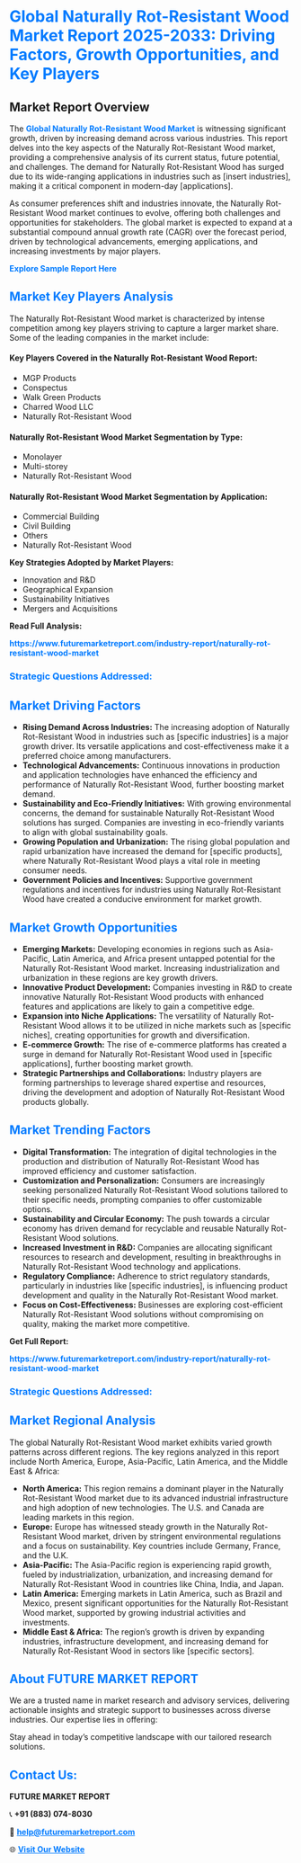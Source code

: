 <h1 style="color: #007BFF;">Global Naturally Rot-Resistant Wood Market Report 2025-2033: Driving Factors, Growth Opportunities, and Key Players</h1>

<section id="overview">
<h2>Market Report Overview</h2>
<p>The <a href="https://www.futuremarketreport.com/industry-report/naturally-rot-resistant-wood-market" style="color: #007BFF; text-decoration: none;"><strong>Global Naturally Rot-Resistant Wood Market</strong></a> is witnessing significant growth, driven by increasing demand across various industries. This report delves into the key aspects of the Naturally Rot-Resistant Wood market, providing a comprehensive analysis of its current status, future potential, and challenges. The demand for Naturally Rot-Resistant Wood has surged due to its wide-ranging applications in industries such as [insert industries], making it a critical component in modern-day [applications].</p>
<p>As consumer preferences shift and industries innovate, the Naturally Rot-Resistant Wood market continues to evolve, offering both challenges and opportunities for stakeholders. The global market is expected to expand at a substantial compound annual growth rate (CAGR) over the forecast period, driven by technological advancements, emerging applications, and increasing investments by major players.</p>
</section>

<section id="overview">
<p><a href="https://www.futuremarketreport.com/request-sample/reportId=98842" style="color: #007BFF; text-decoration: none;"><strong>Explore Sample Report Here</strong></a></p>
</section>

<section id="key-players">
<h2 style="color: #007BFF;">Market Key Players Analysis</h2>
<p>The Naturally Rot-Resistant Wood market is characterized by intense competition among key players striving to capture a larger market share. Some of the leading companies in the market include:</p>
<h4>Key Players Covered in the Naturally Rot-Resistant Wood Report:</h4>
<ul><li>MGP Products</li><li>Conspectus</li><li>Walk Green Products</li><li>Charred Wood LLC</li><li>Naturally Rot-Resistant Wood</li></ul>
<h4>Naturally Rot-Resistant Wood Market Segmentation by Type:</h4>
<ul><li>Monolayer</li><li>Multi-storey</li><li>Naturally Rot-Resistant Wood</li></ul>

<h4>Naturally Rot-Resistant Wood Market Segmentation by Application:</h4>
<ul><li>Commercial Building</li><li>Civil Building</li><li>Others</li><li>Naturally Rot-Resistant Wood</li></ul>
<p><strong>Key Strategies Adopted by Market Players:</strong></p>
<ul>
<li>Innovation and R&D</li>
<li>Geographical Expansion</li>
<li>Sustainability Initiatives</li>
<li>Mergers and Acquisitions</li>
</ul>
</section>

<section>
<p><strong>Read Full Analysis: </strong></p><a href="https://www.futuremarketreport.com/industry-report/naturally-rot-resistant-wood-market" style="color: #007BFF; text-decoration: none;"><strong>https://www.futuremarketreport.com/industry-report/naturally-rot-resistant-wood-market</strong></a>
<h3 style="color: #007BFF;">Strategic Questions Addressed:</h3>
</section>

<section id="driving-factors">
<h2 style="color: #007BFF;">Market Driving Factors</h2>
<ul>
<li><strong>Rising Demand Across Industries:</strong> The increasing adoption of Naturally Rot-Resistant Wood in industries such as [specific industries] is a major growth driver. Its versatile applications and cost-effectiveness make it a preferred choice among manufacturers.</li>
<li><strong>Technological Advancements:</strong> Continuous innovations in production and application technologies have enhanced the efficiency and performance of Naturally Rot-Resistant Wood, further boosting market demand.</li>
<li><strong>Sustainability and Eco-Friendly Initiatives:</strong> With growing environmental concerns, the demand for sustainable Naturally Rot-Resistant Wood solutions has surged. Companies are investing in eco-friendly variants to align with global sustainability goals.</li>
<li><strong>Growing Population and Urbanization:</strong> The rising global population and rapid urbanization have increased the demand for [specific products], where Naturally Rot-Resistant Wood plays a vital role in meeting consumer needs.</li>
<li><strong>Government Policies and Incentives:</strong> Supportive government regulations and incentives for industries using Naturally Rot-Resistant Wood have created a conducive environment for market growth.</li>
</ul>
</section>

<section id="growth-opportunities">
<h2 style="color: #007BFF;">Market Growth Opportunities</h2>
<ul>
<li><strong>Emerging Markets:</strong> Developing economies in regions such as Asia-Pacific, Latin America, and Africa present untapped potential for the Naturally Rot-Resistant Wood market. Increasing industrialization and urbanization in these regions are key growth drivers.</li>
<li><strong>Innovative Product Development:</strong> Companies investing in R&D to create innovative Naturally Rot-Resistant Wood products with enhanced features and applications are likely to gain a competitive edge.</li>
<li><strong>Expansion into Niche Applications:</strong> The versatility of Naturally Rot-Resistant Wood allows it to be utilized in niche markets such as [specific niches], creating opportunities for growth and diversification.</li>
<li><strong>E-commerce Growth:</strong> The rise of e-commerce platforms has created a surge in demand for Naturally Rot-Resistant Wood used in [specific applications], further boosting market growth.</li>
<li><strong>Strategic Partnerships and Collaborations:</strong> Industry players are forming partnerships to leverage shared expertise and resources, driving the development and adoption of Naturally Rot-Resistant Wood products globally.</li>
</ul>
</section>

<section id="trending-factors">
<h2 style="color: #007BFF;">Market Trending Factors</h2>
<ul>
<li><strong>Digital Transformation:</strong> The integration of digital technologies in the production and distribution of Naturally Rot-Resistant Wood has improved efficiency and customer satisfaction.</li>
<li><strong>Customization and Personalization:</strong> Consumers are increasingly seeking personalized Naturally Rot-Resistant Wood solutions tailored to their specific needs, prompting companies to offer customizable options.</li>
<li><strong>Sustainability and Circular Economy:</strong> The push towards a circular economy has driven demand for recyclable and reusable Naturally Rot-Resistant Wood solutions.</li>
<li><strong>Increased Investment in R&D:</strong> Companies are allocating significant resources to research and development, resulting in breakthroughs in Naturally Rot-Resistant Wood technology and applications.</li>
<li><strong>Regulatory Compliance:</strong> Adherence to strict regulatory standards, particularly in industries like [specific industries], is influencing product development and quality in the Naturally Rot-Resistant Wood market.</li>
<li><strong>Focus on Cost-Effectiveness:</strong> Businesses are exploring cost-efficient Naturally Rot-Resistant Wood solutions without compromising on quality, making the market more competitive.</li>
</ul>
</section>

<section>
<p><strong>Get Full Report: </strong></p><a href="https://www.futuremarketreport.com/industry-report/naturally-rot-resistant-wood-market" style="color: #007BFF; text-decoration: none;"><strong>https://www.futuremarketreport.com/industry-report/naturally-rot-resistant-wood-market</strong></a>
<h3 style="color: #007BFF;">Strategic Questions Addressed:</h3>
</section>


<section id="regional-analysis">
<h2 style="color: #007BFF;">Market Regional Analysis</h2>
<p>The global Naturally Rot-Resistant Wood market exhibits varied growth patterns across different regions. The key regions analyzed in this report include North America, Europe, Asia-Pacific, Latin America, and the Middle East & Africa:</p>
<ul>
<li><strong>North America:</strong> This region remains a dominant player in the Naturally Rot-Resistant Wood market due to its advanced industrial infrastructure and high adoption of new technologies. The U.S. and Canada are leading markets in this region.</li>
<li><strong>Europe:</strong> Europe has witnessed steady growth in the Naturally Rot-Resistant Wood market, driven by stringent environmental regulations and a focus on sustainability. Key countries include Germany, France, and the U.K.</li>
<li><strong>Asia-Pacific:</strong> The Asia-Pacific region is experiencing rapid growth, fueled by industrialization, urbanization, and increasing demand for Naturally Rot-Resistant Wood in countries like China, India, and Japan.</li>
<li><strong>Latin America:</strong> Emerging markets in Latin America, such as Brazil and Mexico, present significant opportunities for the Naturally Rot-Resistant Wood market, supported by growing industrial activities and investments.</li>
<li><strong>Middle East & Africa:</strong> The region’s growth is driven by expanding industries, infrastructure development, and increasing demand for Naturally Rot-Resistant Wood in sectors like [specific sectors].</li>
</ul>
</section>

<footer>
<h2 style="color: #007BFF;">About FUTURE MARKET REPORT</h2>
<p>We are a trusted name in market research and advisory services, delivering actionable insights and strategic support to businesses across diverse industries. Our expertise lies in offering:</p>

<p>Stay ahead in today’s competitive landscape with our tailored research solutions.</p>

<h2 style="color: #007BFF;">Contact Us:</h2>
<p><strong>FUTURE MARKET REPORT</strong></p>
<p>📞 <strong>+91 (883) 074-8030</strong></p>
<p>📧 <strong><a href="mailto:help@futuremarketreport.com" style="color: #007BFF;">help@futuremarketreport.com</a></strong></p>
<p>🌐 <strong><a href="https://www.futuremarketreport.com/" style="color: #007BFF;">Visit Our Website</a></strong></p>
</footer>